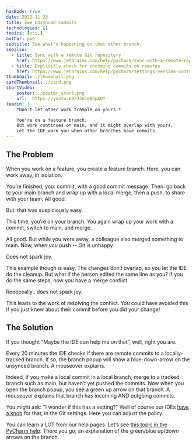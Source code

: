 ```yaml
---
hasBody: true
date: 2022-11-23
title: See Unsynced Commits
technologies: []
topics: [vcs,]
author: pwe
subtitle: See what's happening on that other branch.
seealso:
  - title: Sync with a remote Git repository
    href: https://www.jetbrains.com/help/pycharm/sync-with-a-remote-repository.html
  - title: Explicitly check for incoming commits on remotes
    href: https://www.jetbrains.com/help/pycharm/settings-version-control-git.html#66be8a1d
thumbnail: ./thumbnail.png
cardThumbnail: ./card.png
shortVideo:
    poster: ./poster_short.png
    url:  https://youtu.be/JJUJeBOpAQY
leadin: |
    *Don't let other work trample on yours.*    

    You're on a feature branch.
    But work continues on main, and it might overlap with yours.
    Let the IDE warn you when other branches have commits. 
---
```

## The Problem

When you work on a feature, you create a feature branch. 
Here, you can work away, in isolation.

You’re finished, you: commit, with a good commit message. 
Then: go back to your main branch and wrap up with a local merge, then a push, to share with your team. 
All good.

But: that was suspiciously easy.

This time, you’re on your branch. 
You again wrap up your work with a commit, switch to main, and merge.

All good. 
But while you were away, a colleague also merged something to main.
Now, when *you* push -- Git is unhappy.

Does not spark joy.

This example though is easy. 
The changes don’t overlap, so you let the IDE do the cleanup.
But what if the person edited the same line as you? 
If you do the same steps, now you have a merge conflict.

Reeeeeally...does not spark joy.

This leads to the work of resolving the conflict. 
You could have avoided this if you just knew about their commit before you did your change!

## The Solution

If you thought “Maybe the IDE can help me on that”, well, right you are.

Every 20 minutes the IDE checks if there are remote commits to a locally-tracked branch. 
If so, the branch popup will show a blue-down-arrow on the unsynced branch. 
A mouseover explains.

Indeed, if you make a local commit in a local branch, merge to a tracked branch such as main, but haven’t yet pushed the commits.
Now when you open the branch popup, you see a green up arrow on that branch. 
A mouseover explains that branch has incoming AND outgoing commits.


You might ask: "I wonder if this has a setting?"
Well of course our IDEs [have a knob](https://www.jetbrains.com/help/pycharm/settings-version-control-git.html#66be8a1d) for that, in the Git settings. 
Here you can adjust the policy.

You can learn a LOT from our help pages. Let’s see [this topic in the PyCharm help](https://www.jetbrains.com/help/pycharm/sync-with-a-remote-repository.html). 
There you go, an explanation of the green/blue up/down arrows on the branch.
